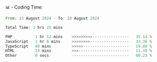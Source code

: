📊 - Coding Time:
<!--START_SECTION:waka-->

```rust
From: 15 August 2024 - To: 20 August 2024

Total Time: 3 hrs 25 mins

PHP          1 hr 12 mins    >>>>>>>>>----------------   35.14 %
JavaScript   1 hr 8 mins     >>>>>>>>-----------------   33.36 %
TypeScript   40 mins         >>>>>--------------------   19.88 %
HTML         23 mins         >>>----------------------   11.39 %
Other        0 secs          -------------------------   00.23 %
```

<!--END_SECTION:waka-->
